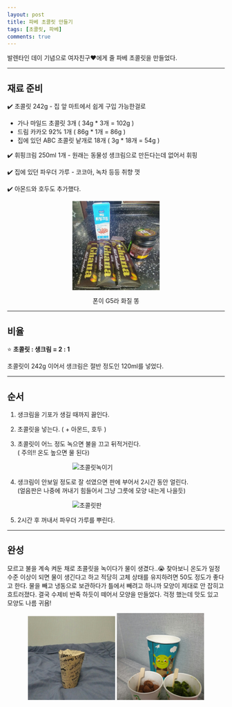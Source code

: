 ```yaml
---
layout: post
title: 파베 초콜릿 만들기
tags: [초콜릿, 파베]
comments: true
---
```


발렌타인 데이 기념으로 여자친구❤️에게 줄 파베 초콜릿을 만들었다.

---
## 재료 준비
✔️ 초콜릿 242g - 집 앞 마트에서 쉽게 구입 가능한걸로
- 가나 마일드 초콜릿 3개 ( 34g * 3개 = 102g )
- 드림 카카오 92% 1개 ( 86g * 1개 = 86g )
- 집에 있던 ABC 초콜릿 낱개로 18개 ( 3g * 18개 = 54g )

✔️ 휘핑크림 250ml 1개 - 원래는 동물성 생크림으로 만든다는데 없어서 휘핑   

✔️ 집에 있던 파우더 가루 - 코코아, 녹차 등등 취향 껏  

✔️ 아몬드와 호두도 추가했다.  

<img src="/public/images/2020-02-15-chocolate/재료.jpeg" style="display: block; margin: 0px auto;" width="40%" height="30%" title="재료" alt="재료"/>
<p style="text-align: center;">폰이 G5라 화질 똥</p>

---
## 비율
⭐️ **초콜릿 : 생크림 = 2 : 1**

초콜릿이 242g 이어서 생크림은 절반 정도인 120ml를 넣었다.

---
## 순서
1. 생크림을 기포가 생길 때까지 끓인다.

2. 초콜릿을 넣는다. ( + 아몬드, 호두 )  

3. 초콜릿이 어느 정도 녹으면 불을 끄고 뒤적거린다.   
( 주의‼️ 온도 높으면 물 된다)  
<img src="/public/images/2020-02-15-chocolate/초콜릿녹이기.jpeg" style="display: block; margin: 0px auto;" width="40%" height="30%" title="초콜릿녹이기" alt="초콜릿녹이기"/>

4. 생크림이 안보일 정도로 잘 섞였으면 판에 부어서 2시간 동안 얼린다.  
(얼음판은 나중에 꺼내기 힘들어서 그냥 그릇에 모양 내는게 나을듯)  
<img src="/public/images/2020-02-15-chocolate/초콜릿판.jpeg" style="display: block; margin: 0px auto;" width="40%" height="30%" title="초콜릿판" alt="초콜릿판"/>

5. 2시간 후 꺼내서 파우더 가루를 뿌린다.

---
## 완성
모르고 불을 계속 켜둔 채로 초콜릿을 녹이다가 물이 생겼다..😭 찾아보니 온도가 일정 수준 이상이 되면 물이 생긴다고 하고 적당히 고체 상태를 유지하려면 50도 정도가 좋다고 한다.
물을 빼고 냉동으로 보관하다가 틀에서 빼려고 하니까 모양이 제대로 안 잡히고 흐트러졌다. 결국 수제비 반죽 하듯이 떼어서 모양을 만들었다.
걱정 했는데 맛도 있고 모양도 나름 귀욤!
<div style="text-align: center;">
    <img src="/public/images/2020-02-15-chocolate/포장.jpeg" style=" display: inline-block;   width: 40%; height: 30%"  title="포장" alt="포장"/>
    <img src="/public/images/2020-02-15-chocolate/완성.jpeg" style=" display: inline-block;  width: 40%; height: 30%" title="완성" alt="완성"/>
</div>

